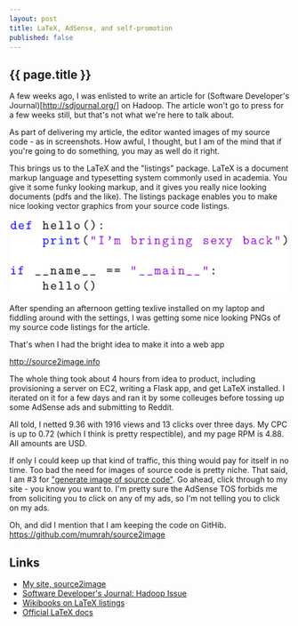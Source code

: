 ```yaml
---
layout: post
title: LaTeX, AdSense, and self-promotion
published: false
---
```


## {{ page.title }}

A few weeks ago, I was enlisted to write an article for (Software Developer's Journal)[http://sdjournal.org/]
on Hadoop. The article won't go to press for a few weeks still, but that's not what we're here to talk about.

As part of delivering my article, the editor wanted images of my source code - as in screenshots. How awful, 
I thought, but I am of the mind that if you're going to do something, you may as well do it right.

This brings us to the LaTeX and the "listings" package. LaTeX is a document markup language and typesetting
system commonly used in academia. You give it some funky looking markup, and it gives you really nice looking
documents (pdfs and the like). The listings package enables you to make nice looking vector graphics from your
source code listings.

![LaTeX Listings image](/images/hello.png "Hello, LaTeX!")

After spending an afternoon getting texlive installed on my laptop and fiddling around with the settings, I was
getting some nice looking PNGs of my source code listings for the article. 

That's when I had the bright idea to make it into a web app

http://source2image.info

The whole thing took about 4 hours from idea to product, including provisioning a server on EC2, writing a Flask app,
and get LaTeX installed. I iterated on it for a few days and ran it by some colleuges before tossing up some 
AdSense ads and submitting to Reddit.

All told, I netted 9.36 with 1916 views and 13 clicks over three days. My CPC is up to 0.72 (which I think is pretty respectible),
and my page RPM is 4.88. All amounts are USD.

If only I could keep up that kind of traffic, this thing would pay for itself in no time. Too bad the need for images
of source code is pretty niche. That said, I am #3 for ["generate image of source code"](https://www.google.com/search?q=image+of+source+code).
Go ahead, click through to my site - you know you want to. I'm pretty sure the AdSense TOS forbids me from soliciting you to click on
any of my ads, so I'm not telling you to click on my ads.

Oh, and did I mention that I am keeping the code on GitHib. https://github.com/mumrah/source2image

## Links

* [My site, source2image](http://source2image.info)
* [Software Developer's Journal: Hadoop Issue](http://sdjournal.org/apache-hadoop-ecosystem/)
* [Wikibooks on LaTeX listings](http://en.wikibooks.org/wiki/LaTeX/Source_Code_Listings)
* [Official LaTeX docs](http://www.ctan.org/tex-archive/macros/latex/contrib/listings/)
